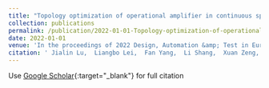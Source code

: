 ```yaml
---
title: "Topology optimization of operational amplifier in continuous space via graph embedding"
collection: publications
permalink: /publication/2022-01-01-Topology-optimization-of-operational-amplifier-in-continuous-space-via-graph-embedding
date: 2022-01-01
venue: 'In the proceedings of 2022 Design, Automation &amp; Test in Europe Conference &amp; Exhibition (DATE)'
citation: ' Jialin Lu,  Liangbo Lei,  Fan Yang,  Li Shang,  Xuan Zeng, &quot;Topology optimization of operational amplifier in continuous space via graph embedding.&quot; In the proceedings of 2022 Design, Automation &amp; Test in Europe Conference &amp; Exhibition (DATE), 2022.'
---
```

Use [Google Scholar](https://scholar.google.com/scholar?q=Topology+optimization+of+operational+amplifier+in+continuous+space+via+graph+embedding){:target="_blank"} for full citation